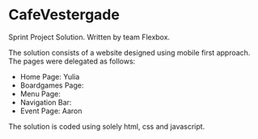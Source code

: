 # CafeVestergade
Sprint Project Solution. Written by team Flexbox.

The solution consists of a website designed using mobile first approach.
The pages were delegated as follows:

- Home Page: Yulia
- Boardgames Page:
- Menu Page:
- Navigation Bar:
- Event Page: Aaron

The solution is coded using solely html, css and javascript.

